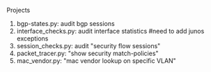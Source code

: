 Projects
1. bgp-states.py: audit bgp sessions
2. interface_checks.py: audit interface statistics  #need to add junos exceptions
3. session_checks.py: audit "security flow sessions" 
4. packet_tracer.py: "show security match-policies" 
5. mac_vendor.py: "mac vendor lookup on specific VLAN"
